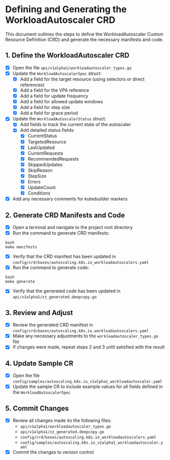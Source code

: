 # Defining and Generating the WorkloadAutoscaler CRD

This document outlines the steps to define the WorkloadAutoscaler Custom Resource Definition (CRD) and generate the necessary manifests and code.

## 1. Define the WorkloadAutoscaler CRD

- [x] Open the file `api/v1alpha1/workloadautoscaler_types.go`
- [x] Update the `WorkloadAutoscalerSpec` struct:
  - [x] Add a field for the target resource (using selectors or direct references)
  - [x] Add a field for the VPA reference
  - [x] Add a field for update frequency
  - [x] Add a field for allowed update windows
  - [x] Add a field for step size
  - [x] Add a field for grace period
- [x] Update the `WorkloadAutoscalerStatus` struct:
  - [x] Add fields to track the current state of the autoscaler
  - [x] Add detailed status fields:
    - [x] CurrentStatus
    - [x] TargetedResource
    - [x] LastUpdated
    - [x] CurrentRequests
    - [x] RecommendedRequests
    - [x] SkippedUpdates
    - [x] SkipReason
    - [x] StepSize
    - [x] Errors
    - [x] UpdateCount
    - [x] Conditions
- [x] Add any necessary comments for kubebuilder markers

## 2. Generate CRD Manifests and Code

- [x] Open a terminal and navigate to the project root directory
- [x] Run the command to generate CRD manifests:

```
bash
make manifests
```

- [x] Verify that the CRD manifest has been updated in `config/crd/bases/autoscaling.k8s.io_workloadautoscalers.yaml`
- [x] Run the command to generate code:

```
bash
make generate
```

- [x] Verify that the generated code has been updated in `api/v1alpha1/zz_generated.deepcopy.go`

## 3. Review and Adjust

- [x] Review the generated CRD manifest in `config/crd/bases/autoscaling.k8s.io_workloadautoscalers.yaml`
- [x] Make any necessary adjustments to the `workloadautoscaler_types.go` file
- [x] If changes were made, repeat steps 2 and 3 until satisfied with the result

## 4. Update Sample CR

- [x] Open the file `config/samples/autoscaling.k8s.io_v1alpha1_workloadautoscaler.yaml`
- [x] Update the sample CR to include example values for all fields defined in the `WorkloadAutoscalerSpec`

## 5. Commit Changes

- [x] Review all changes made ito the following files:
  - `api/v1alpha1/workloadautoscaler_types.go`
  - `api/v1alpha1/zz_generated.deepcopy.go`
  - `config/crd/bases/autoscaling.k8s.io_workloadautoscalers.yaml`
  - `config/samples/autoscaling.k8s.io_v1alpha1_workloadautoscaler.yaml`
- [x] Commit the changes to version control
